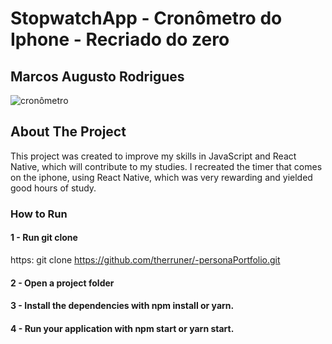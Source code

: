 # StopwatchApp - Cronômetro do Iphone - Recriado do zero
## Marcos Augusto Rodrigues
![cronômetro](https://github.com/therruner/-StopwatchApp/blob/master/cronometro.gif)

## About The Project
This project was created to improve my skills in JavaScript and React Native, which will contribute to my studies. 
I recreated the timer that comes on the iphone, using React Native, which was very rewarding and yielded good hours of study.

### How to Run

#### 1 - Run git clone

https: git clone https://github.com/therruner/-personaPortfolio.git

#### 2 - Open a project folder

#### 3 - Install the dependencies with npm install or yarn.

#### 4 - Run your application with npm start or yarn start.

